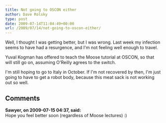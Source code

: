 ```yaml
---
title: Not going to OSCON either
author: Dave Rolsky
type: post
date: 2009-07-14T11:04:49+00:00
url: /2009/07/14/not-going-to-oscon-either/
---
```


Well, I thought I was getting better, but I was wrong. Last week my infection seems to have had a
resurgence, and I'm not feeling well enough to travel.

Yuval Kogman has offered to teach the Moose tutorial at OSCON, so that will still go on, assuming
O'Reilly agrees to the switch.

I'm still hoping to go to Italy in October. If I'm not recovered by then, I'm just going to have to
get a robot body, because this meat sack is not working out so well.

## Comments

**Sawyer, on 2009-07-15 04:37, said:**  
Hope you feel better soon (regardless of Moose lectures) :)
